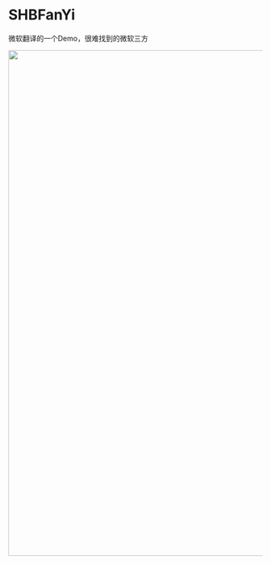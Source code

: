 # SHBFanYi
微软翻译的一个Demo，很难找到的微软三方


<img src="https://github.com/jiutianhuanpei/SHBFanYi/raw/master/SHBFanYi/fanyi.png" width="562" height="1000" />
